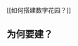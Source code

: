 [[如何搭建数字花园？]] 


## 为何要建？

<!--
在写作之前，一定有「预设读者」的阶段，因为预设的读者不同，同一个人写的文章都会不同。

当写学术论文，你面对的是老师与同行，你就要使用规范的格式、结构、术语，拥有明确的论点和清晰的论证思路。

当写科普文章的时候，如果你面对的是一无所知的大众，你就要详细解释和做好注释；但是如果你把预估调高，面对的是同好/同行的话，你就会默认一些共识，从而省略基础概念。


，写学术论文、科普安利、同人小说、只给自己看的笔记、头脑风暴与碎碎念，

我的 ob 就太碎了，我形容其为「第二大脑冲浪」，其实是 literally 文本信息大杂烩泥沙俱下，什么都往里面放，形式、内容、来源五花八门... 

书摘、网页文本什么的，我都会直接复制粘贴进来；而且有些自己写的，也是在别的平台先写，后来才搬到 ob，

我其实很少在ob里直接进行创作，

也就是「有些页我会写得很长、收集很多乱七八糟的引用、冒出很多不着边际的想法，这就会让我的整个页很乱」

所以其实我没有真的实践[[《卡片笔记写作法》]]，它要求把文献管理系统和卡片盒系统分开，卡片盒里只包含引用文献的索引标志（比如ob带zotero的链接），而我实际上全部都用ob


所以我在训练自己


[[index|主页]]里有说，这是我的博客和自用 ob 的中间地带。


而且我希望把我的文字都

[[不要避讳从前的自己]]

博客：一般都千字打底，万字常见，而且要求线性构思

-->
